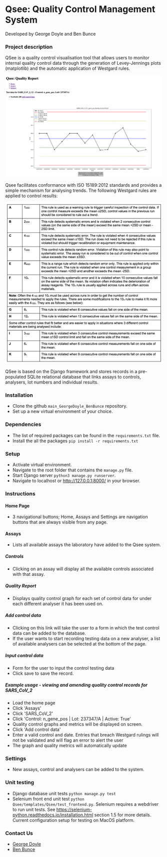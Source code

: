 # Qsee: Quality Control Management System
Developed by George Doyle and Ben Bunce

### Project description

QSee is a quality control visualisation tool that allows users to monitor internal quality control data through the generation of Levey-Jennings plots (matplotlib) and the automatic application of Westgard rules.

![Screenshot of the dashboard](/screen1.png "Screenshot of the dashboard")

Qsee facilitates conformance with ISO 15189:2012 standards and provides a simple mechanism for analysing trends. The following Westgard rules are applied to control results:

![Screenshot of the dashboard](/screen2.png "Westgard table list")

QSee is based on the Django framework and stores records in a pre-populated SQLite relational database that links assays to controls, analysers, lot numbers and individual results.


### Installation
- Clone the github ```main_GeorgeDoyle_BenBunce``` repository.
- Set up a new virtual environment of your choice.

### Dependencies
- The list of required packages can be found in the ```requirements.txt``` file. 
- Install the all the packages ```pip install -r requirements.txt```

### Setup
- Activate virtual environment.
- Navigate to the root folder that contains the ```manage.py``` file.
- Start Django server ```python3 manage.py runserver```.
- Navigate to localhost or http://127.0.0.1:8000/ in your browser.

### Instructions
#### Home Page
- 3 navigational buttons; Home, Assays and Settings are navigation buttons that are always visible from any page.

#### Assays
- Lists all available assays the laboratory have added to the Qsee system.

##### Controls
- Clicking on an assay will display all the available controls associated with that assay.
##### Quality Report
- Displays quality control graph for each set of control data for under each different analyser it has been used on.
##### Add control data
- Clicking on this link will take the user to a form in which the test control data can be added to the database.
- If the user wants to start recording testing data on a new analyser, a list of available analysers can be selected at the bottom of the page.
##### Input control data
- Form for the user to input the control testing data
- Click save to save the record.
##### Example usage - viewing and amending quality control records for SARS_CoV_2
- Load the home page
- Click 'Assays'
- Click 'SARS_CoV_2'
- Click 'Control: n_gene_pos | Lot: 237347/A | Active: True'
- Quality control graphs and metrics will be displayed on screen.
- Click 'Add control data'
- Enter a valid control and date. Entries that breach Westgard rulings will not be validated and will flag an error to alert the user
- The graph and quality metrics will automatically update

### Settings
- New assays, control and analysers can be added to the system.

### Unit testing
- Django database unit tests ```python manage.py test```
- Selenium front end unit test ```python Qsee/templates/Qsee/test_frontend.py```. Selenium requires a webdriver to run unit tests. See https://selenium-python.readthedocs.io/installation.html section 1.5 for more details. Current configuration setup for testing on MacOS platform.

### Contact Us
- [George Doyle](mailto:george.doyle@postgrad.manchester.ac.uk?subject=[QSee])
- [Ben Bunce](mailto:benjamin.bunce@postgrad.manchester.ac.uk?subject=[QSee])

